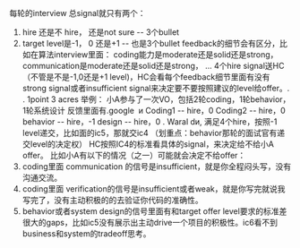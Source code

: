 每轮的interview 总signal就只有两个：

1. hire 还是不 hire， 还是not sure -- 3个bullet
2. target level是-1， 0 还是+1 -- 也是3个bullet
   feedback的细节会有区分，比如在算法interview里面：
   coding能力是moderate还是solid还是strong，
   communication是moderate还是solid还是strong，
   ...
   4个hire signal送HC（不管是不是-1,0还是+1 level)，HC会看每个feedback细节里面有没有strong signal或者insufficient signal来决定要不要按照建议的level给offer。.
   . 1point 3 acres
   举例：
   小A参与了一次VO，包括2轮coding，1轮behavior，1轮系统设计
   反馈里面有.google  и
   Coding1 -- hire，0
   Coding2 -- hire，0
   behavior -- hire，-1
   design -- hire，0
   . Waral dи,
   满足4个hire，按照-1 level递交，比如面的ic5，那就交ic4 （划重点：behavior那轮的面试官有递交level的决定权）
   HC按照IC4的标准看具体的signal，来决定给不给小A offer。
   比如小A有以下的情况（之一）可能就会决定不给offer：
3. coding里面 communication 的信号是insufficient，就是你全程闷头写，没有沟通交流。
4. coding里面 verification的信号是insufficient或者weak，就是你写完就说我写完了，没有主动积极的的去验证你代码的准确性。
5. behavior或者system design的信号里面有和target offer level要求的标准差很大的gaps，比如ic5没有展示出主动drive一个项目的积极性。ic6看不到business和system的tradeoff思考。
